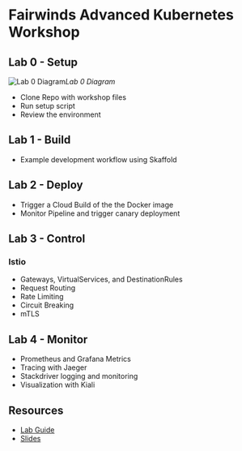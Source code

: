 # Fairwinds Advanced Kubernetes Workshop

## Lab 0 - Setup

![Lab 0 Diagram](diagrams/lab-0.png)*Lab 0 Diagram*

+  Clone Repo with workshop files
+  Run setup script
+  Review the environment

## Lab 1 - Build

+ Example development workflow using Skaffold

## Lab 2 - Deploy

+ Trigger a Cloud Build of the the Docker image
+ Monitor Pipeline and trigger canary deployment

## Lab 3 - Control

### Istio

+ Gateways, VirtualServices, and DestinationRules
+ Request Routing
+ Rate Limiting
+ Circuit Breaking
+ mTLS

## Lab 4 - Monitor

+ Prometheus and Grafana Metrics
+ Tracing with Jaeger
+ Stackdriver logging and monitoring
+ Visualization with Kiali

## Resources

+ [Lab Guide](docs/lab_guide.pdf)
+ [Slides](docs/slides.pdf)
